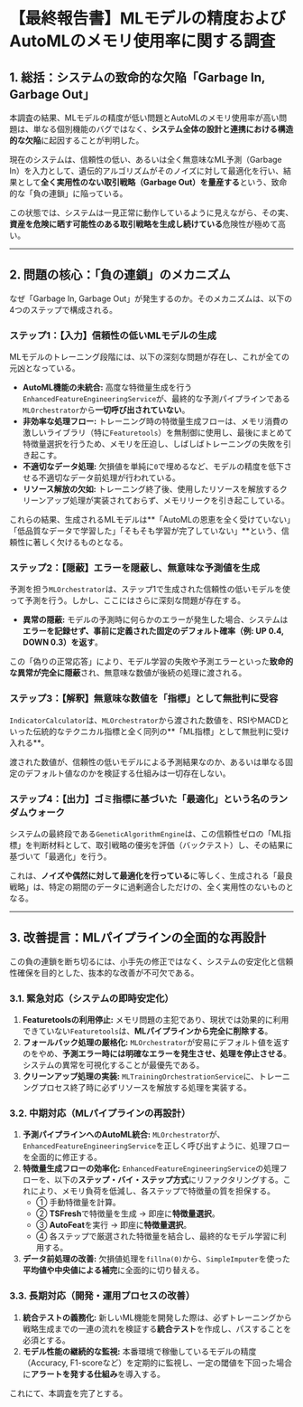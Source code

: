 # 【最終報告書】MLモデルの精度およびAutoMLのメモリ使用率に関する調査

## 1. 総括：システムの致命的な欠陥「Garbage In, Garbage Out」

本調査の結果、MLモデルの精度が低い問題とAutoMLのメモリ使用率が高い問題は、単なる個別機能のバグではなく、**システム全体の設計と連携における構造的な欠陥**に起因することが判明した。

現在のシステムは、信頼性の低い、あるいは全く無意味なML予測（Garbage In）を入力として、遺伝的アルゴリズムがそのノイズに対して最適化を行い、結果として**全く実用性のない取引戦略（Garbage Out）を量産する**という、致命的な「負の連鎖」に陥っている。

この状態では、システムは一見正常に動作しているように見えながら、その実、**資産を危険に晒す可能性のある取引戦略を生成し続けている**危険性が極めて高い。

---

## 2. 問題の核心：「負の連鎖」のメカニズム

なぜ「Garbage In, Garbage Out」が発生するのか。そのメカニズムは、以下の4つのステップで構成される。

### ステップ1：【入力】信頼性の低いMLモデルの生成

MLモデルのトレーニング段階には、以下の深刻な問題が存在し、これが全ての元凶となっている。

*   **AutoML機能の未統合:** 高度な特徴量生成を行う`EnhancedFeatureEngineeringService`が、最終的な予測パイプラインである`MLOrchestrator`から**一切呼び出されていない**。
*   **非効率な処理フロー:** トレーニング時の特徴量生成フローは、メモリ消費の激しいライブラリ（特に`Featuretools`）を無制御に使用し、最後にまとめて特徴量選択を行うため、メモリを圧迫し、しばしばトレーニングの失敗を引き起こす。
*   **不適切なデータ処理:** 欠損値を単純に`0`で埋めるなど、モデルの精度を低下させる不適切なデータ前処理が行われている。
*   **リソース解放の欠如:** トレーニング終了後、使用したリソースを解放するクリーンアップ処理が実装されておらず、メモリリークを引き起こしている。

これらの結果、生成されるMLモデルは**「AutoMLの恩恵を全く受けていない」「低品質なデータで学習した」「そもそも学習が完了していない」**という、信頼性に著しく欠けるものとなる。

### ステップ2：【隠蔽】エラーを隠蔽し、無意味な予測値を生成

予測を担う`MLOrchestrator`は、ステップ1で生成された信頼性の低いモデルを使って予測を行う。しかし、ここにはさらに深刻な問題が存在する。

*   **異常の隠蔽:** モデルの予測時に何らかのエラーが発生した場合、システムは**エラーを記録せず、事前に定義された固定のデフォルト確率（例: UP 0.4, DOWN 0.3）を返す**。

この「偽りの正常応答」により、モデル学習の失敗や予測エラーといった**致命的な異常が完全に隠蔽**され、無意味な数値が後続の処理に渡される。

### ステップ3：【解釈】無意味な数値を「指標」として無批判に受容

`IndicatorCalculator`は、`MLOrchestrator`から渡された数値を、RSIやMACDといった伝統的なテクニカル指標と全く同列の**「ML指標」として無批判に受け入れる**。

渡された数値が、信頼性の低いモデルによる予測結果なのか、あるいは単なる固定のデフォルト値なのかを検証する仕組みは一切存在しない。

### ステップ4：【出力】ゴミ指標に基づいた「最適化」という名のランダムウォーク

システムの最終段である`GeneticAlgorithmEngine`は、この信頼性ゼロの「ML指標」を判断材料として、取引戦略の優劣を評価（バックテスト）し、その結果に基づいて「最適化」を行う。

これは、**ノイズや偶然に対して最適化を行っている**に等しく、生成される「最良戦略」は、特定の期間のデータに過剰適合しただけの、全く実用性のないものとなる。

---

## 3. 改善提言：MLパイプラインの全面的な再設計

この負の連鎖を断ち切るには、小手先の修正ではなく、システムの安定化と信頼性確保を目的とした、抜本的な改善が不可欠である。

### 3.1. 緊急対応（システムの即時安定化）

1.  **Featuretoolsの利用停止:** メモリ問題の主犯であり、現状では効果的に利用できていない`Featuretools`は、**MLパイプラインから完全に削除する**。
2.  **フォールバック処理の厳格化:** `MLOrchestrator`が安易にデフォルト値を返すのをやめ、**予測エラー時には明確なエラーを発生させ、処理を停止させる**。システムの異常を可視化することが最優先である。
3.  **クリーンアップ処理の実装:** `MLTrainingOrchestrationService`に、トレーニングプロセス終了時に必ずリソースを解放する処理を実装する。

### 3.2. 中期対応（MLパイプラインの再設計）

1.  **予測パイプラインへのAutoML統合:** `MLOrchestrator`が、`EnhancedFeatureEngineeringService`を正しく呼び出すように、処理フローを全面的に修正する。
2.  **特徴量生成フローの効率化:** `EnhancedFeatureEngineeringService`の処理フローを、以下の**ステップ・バイ・ステップ方式**にリファクタリングする。これにより、メモリ負荷を低減し、各ステップで特徴量の質を担保する。
    *   ① 手動特徴量を計算。
    *   ② **TSFresh**で特徴量を生成 → 即座に**特徴量選択**。
    *   ③ **AutoFeat**を実行 → 即座に**特徴量選択**。
    *   ④ 各ステップで厳選された特徴量を結合し、最終的なモデル学習に利用する。
3.  **データ前処理の改善:** 欠損値処理を`fillna(0)`から、`SimpleImputer`を使った**平均値や中央値による補完**に全面的に切り替える。

### 3.3. 長期対応（開発・運用プロセスの改善）

1.  **統合テストの義務化:** 新しいML機能を開発した際は、必ずトレーニングから戦略生成までの一連の流れを検証する**統合テスト**を作成し、パスすることを必須とする。
2.  **モデル性能の継続的な監視:** 本番環境で稼働しているモデルの精度（Accuracy, F1-scoreなど）を定期的に監視し、一定の閾値を下回った場合に**アラートを発する仕組み**を導入する。

これにて、本調査を完了とする。
